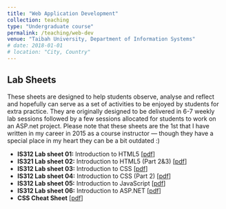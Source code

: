 ```yaml
---
title: "Web Application Development"
collection: teaching
type: "Undergraduate course"
permalink: /teaching/web-dev
venue: "Taibah University, Department of Information Systems"
# date: 2018-01-01
# location: "City, Country"
---
```



## Lab Sheets

These sheets are designed to help students observe, analyse and reflect and hopefully can serve as a set of activities to be enjoyed by students for extra practice. They are originally designed to be delivered in 6-7 weekly lab sessions followed by a few sessions allocated for students to work on an ASP.net project. Please note that these sheets are the 1st that I have written in my career in 2015 as a course instructor — though they have a special place in my heart they can be a bit outdated :)

<ul>
  
  <li>
    <strong>IS312 Lab sheet 01:</strong> Introduction to HTML5
    [<a href="https://marwahalaofi.github.io/files/web-dev/IS312-labsheet-1.pdf" target="_blank">pdf</a>]
  </li> 
  <li>
    <strong>IS321 Lab sheet 02:</strong> Introduction to HTML5 (Part 2&3) 
    [<a href="https://marwahalaofi.github.io/files/web-dev/IS321-labsheet-2.pdf" target="_blank">pdf</a>]
  </li>
  <li>
    <strong>IS312 Lab sheet 03:</strong> Introduction to CSS
    [<a href="https://marwahalaofi.github.io/files/web-dev/IS312-labsheet-3.pdf" target="_blank">pdf</a>]
  </li>
  <li>
    <strong>IS312 Lab sheet 04:</strong> Introduction to CSS (Part 2)
    [<a href="https://marwahalaofi.github.io/files/web-dev/IS312-labsheet-4.pdf" target="_blank">pdf</a>]
  </li>
  <li>
    <strong>IS312 Lab sheet 05:</strong> Introduction to JavaScript
    [<a href="https://marwahalaofi.github.io/files/web-dev/IS312-labsheet-5.pdf" target="_blank">pdf</a>]
  </li>
  <li>
    <strong>IS312 Lab sheet 06:</strong> Introduction to ASP.NET
    [<a href="https://marwahalaofi.github.io/files/web-dev/IS312-labsheet-6.pdf" target="_blank">pdf</a>]
  </li>
  <li>
    <strong>CSS Cheat Sheet</strong> 
    [<a href="https://marwahalaofi.github.io/files/web-dev/CSS-CheatSheet.pdf" target="_blank">pdf</a>]
  </li>
</ul>
